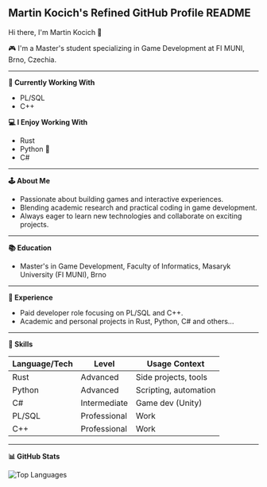 ## Martin Kocich's Refined GitHub Profile README

Hi there, I'm Martin Kocich 👋

🎮 I'm a Master's student specializing in Game Development at FI MUNI, Brno, Czechia.

---

**💼 Currently Working With**
- PL/SQL
- C++

**💻 I Enjoy Working With**
- Rust
- Python 🐍
- C#

---

**🕹️ About Me**
- Passionate about building games and interactive experiences.
- Blending academic research and practical coding in game development.
- Always eager to learn new technologies and collaborate on exciting projects.

---

**📚 Education**
- Master's in Game Development, Faculty of Informatics, Masaryk University (FI MUNI), Brno

---

**🚀 Experience**
- Paid developer role focusing on PL/SQL and C++.
- Academic and personal projects in Rust, Python, C# and others...

---

**🔧 Skills**

| Language/Tech | Level         | Usage Context         |
|---------------|--------------|----------------------|
| Rust          | Advanced     | Side projects, tools |
| Python        | Advanced     | Scripting, automation|
| C#            | Intermediate | Game dev (Unity)     |
| PL/SQL        | Professional | Work                 |
| C++           | Professional | Work                 |

---

**📊 GitHub Stats**

![Top Languages](https://github-readme-stats-komatrich.vercel.app/api/top-langs/?username=komatrich&hide=html&layout=compact)
